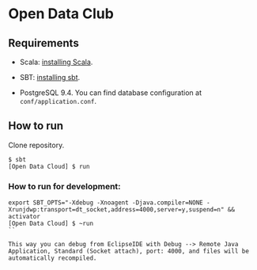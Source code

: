 # Open Data Club

## Requirements

* Scala: [installing Scala](http://scala-lang.org/download/).

* SBT: [installing sbt](http://www.scala-sbt.org/download.html).

* PostgreSQL 9.4. You can find database configuration at `conf/application.conf`.

## How to run

Clone repository.

```
$ sbt
[Open Data Cloud] $ run
```

### How to run for development:

```
export SBT_OPTS="-Xdebug -Xnoagent -Djava.compiler=NONE -Xrunjdwp:transport=dt_socket,address=4000,server=y,suspend=n" && activator
[Open Data Cloud] $ ~run
``

This way you can debug from EclipseIDE with Debug --> Remote Java Application, Standard (Socket attach), port: 4000, and files will be automatically recompiled.